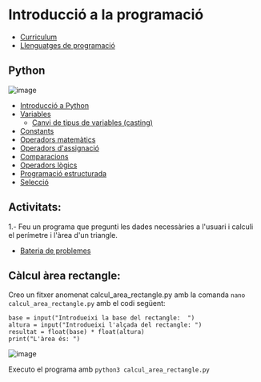 # Introducció a la programació

- [Curriculum](curriculum.md)
- [Llenguatges de programació](llenguatges.md)

## Python

![image](https://github.com/XaSaFa/IntroduccioProgramacio/assets/110727546/4371408d-1887-4d0a-a6a4-509b6a1cc4b2)

- [Introducció a Python](python_intro.md)
- [Variables](variables.md)
  - [Canvi de tipus de variables (casting)](https://www.w3schools.com/python/python_casting.asp) 
- [Constants](constants.md)
- [Operadors matemàtics](operacions.md)
- [Operadors d'assignació](op_assignacio.md)
- [Comparacions](op_comparadors.md)
- [Operadors lògics](op_logics.md)
- [Programació estructurada](programacio_estructurada.md)
- [Selecció](seleccio.md)

## Activitats:

1.- Feu un programa que pregunti les dades necessàries a l'usuari i calculi el perímetre i l'àrea d'un triangle.

- [Bateria de problemes](bateria.md)

## Càlcul àrea rectangle:

Creo un fitxer anomenat calcul_area_rectangle.py amb la comanda ```nano calcul_area_rectangle.py``` amb el codi següent:

```
base = input("Introdueixi la base del rectangle:  ")
altura = input("Introdueixi l'alçada del rectangle: ")
resultat = float(base) * float(altura)
print("L'àrea és: ")
```
![image](https://github.com/XaSaFa/IntroduccioProgramacio/assets/110727546/719e1950-797f-4e76-ae78-979638ddfc3e)

Executo el programa amb ```python3 calcul_area_rectangle.py```
